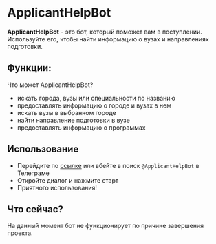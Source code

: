 # ApplicantHelpBot
**ApplicantHelpBot** - это бот, который поможет вам в поступлении. Используйте его, чтобы найти информацию о вузах и направлениях подготовки.

## Функции:
Что может ApplicantHelpBot?

* искать города, вузы или специальности по названию
* предоставлять информацию о городе и вузах в нем
* искать вузы в выбранном городе
* найти направление подготовки в вузе
* предоставлять информацию о программах

## Использование
* Перейдите по [ссылке][link] или вбейте в поиск `@ApplicantHelpBot` в Телеграме
* Откройте диалог и нажмите старт
* Приятного использования!

## Что сейчас?
На данный момент бот не функционирует по причине завершения проекта.

[//]: # (LINKS)
[link]: https://t.me/ApplicantHelpBot